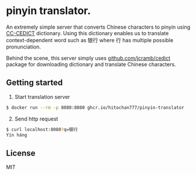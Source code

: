 # pinyin translator.

An extremely simple server that converts Chinese characters to pinyin using [CC-CEDICT](https://cc-cedict.org/editor/editor.php) dictionary.
Using this dictionary enables us to translate context-dependent word such as 银行 where 行 has multiple possible pronunciation.

Behind the scene, this server simply uses [github.com/jcramb/cedict](https://github.com/jcramb/cedict) package for downloading dictionary and translate Chinese characters.

## Getting started

1. Start translation server

```bash
$ docker run --rm -p 8080:8080 ghcr.io/hitochan777/pinyin-translator
```

2. Send http request

```bash
$ curl localhost:8080?q=银行
Yín háng
```

## License

MIT
